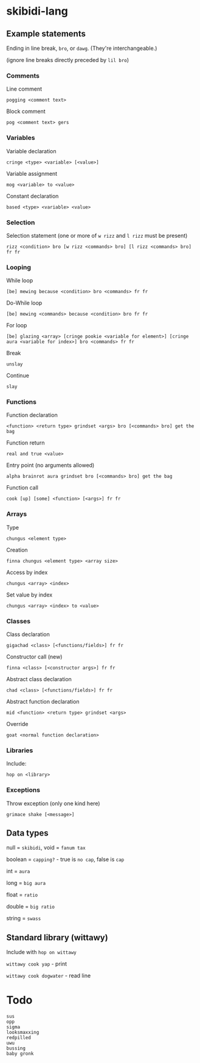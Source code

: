 # skibidi-lang 
## Example statements
Ending in line break, `bro`, or `dawg`. (They're interchangeable.)

(ignore line breaks directly preceded by `lil bro`)

### Comments
Line comment
```
pogging <comment text>
```

Block comment
```
pog <comment text> gers
```

### Variables
Variable declaration
```
cringe <type> <variable> [<value>]
```

Variable assignment
```
mog <variable> to <value>
```

Constant declaration
```
based <type> <variable> <value>
```

### Selection
Selection statement (one or more of `w rizz` and `l rizz` must be present)
```
rizz <condition> bro [w rizz <commands> bro] [l rizz <commands> bro] fr fr
```

### Looping
While loop
```
[be] mewing because <condition> bro <commands> fr fr
```

Do-While loop
```
[be] mewing <commands> because <condition> bro fr fr
```

For loop
```
[be] glazing <array> [cringe pookie <variable for element>] [cringe aura <variable for index>] bro <commands> fr fr
```

Break
```
unslay
```

Continue
```
slay
```

### Functions
Function declaration
```
<function> <return type> grindset <args> bro [<commands> bro] get the bag
```

Function return
```
real and true <value>
```

Entry point (no arguments allowed)
```
alpha brainrot aura grindset bro [<commands> bro] get the bag
```

Function call
```
cook [up] [some] <function> [<args>] fr fr
```

### Arrays
Type
```
chungus <element type>
```

Creation
```
finna chungus <element type> <array size> 
```

Access by index
```
chungus <array> <index>
```

Set value by index
```
chungus <array> <index> to <value>
```

### Classes
Class declaration
```
gigachad <class> [<functions/fields>] fr fr
```

Constructor call (new)
```
finna <class> [<constructor args>] fr fr
```

Abstract class declaration
```
chad <class> [<functions/fields>] fr fr
```

Abstract function declaration
```
mid <function> <return type> grindset <args>
```

Override
```
goat <normal function declaration>
```

### Libraries
Include:
```
hop on <library>
```

### Exceptions
Throw exception (only one kind here)
```
grimace shake [<message>]
```

## Data types
null = `skibidi`, void = `fanum tax`

boolean = `capping?` - true is `no cap`, false is `cap`

int = `aura`

long = `big aura`

float = `ratio`

double = `big ratio`

string = `swass`

## Standard library (wittawy)
Include with `hop on wittawy`

`wittawy cook yap` - print

`wittawy cook dogwater` - read line

# Todo
```
sus
opp
sigma
looksmaxxing
redpilled
uwu
bussing
baby gronk
```